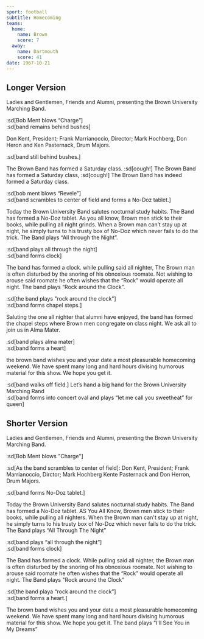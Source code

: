 ```yaml
---
sport: football
subtitle: Homecoming
teams:
  home:
    name: Brown
    score: 7
  away:
    name: Dartmouth
    score: 41
date: 1967-10-21
---
```


## Longer Version

Ladies and Gentlemen, Friends and Alumni, presenting the Brown University Marching Band.

:sd[Bob Ment blows “Charge”]\
:sd[band remains behind bushes]

Don Kent, President; Frank Marrianoccio, Director; Mark Hochberg, Don Heron and Ken Pasternack, Drum Majors.

:sd[band still behind bushes.]

The Brown Band has formed a Saturday class. :sd[cough!] The Brown Band has formed a Saturday class, :sd[cough!] The Brown Band has indeed formed a Saturday class.

:sd[bob ment blows “Revele”]\
:sd[band scrambles to center of field and forms a No-Doz tablet.]

Today the Brown University Band salutes nocturnal study habits. The Band has formed a No-Doz tablet. As you all know, Brown men stick to their books, while pulling all night grinds. When a Brown man can’t stay up at night, he simply turns to his trusty box of No-Doz which never fails to do the trick. The Band plays “All through the Night”.

:sd[band plays all through the night]\
:sd[band forms clock]

The band has formed a clock. while pulling said all nighter, The Brown man is often disturbed by the snoring of his obnoxious roomate. Not wishing to arouse said roomate he often wishes that the “Rock” would operate all night. The band plays “Rock around the Clock”.

:sd[the band plays "rock around the clock"]\
:sd[band forms chapel steps.]

Saluting the one all nighter that alumni have enjoyed, the band has formed the chapel steps where Brown men congregate on class night. We ask all to join us in Alma Mater.

:sd[band plays alma mater]\
:sd[band forms a heart]

the brown band wishes you and your date a most pleasurable homecoming weekend. We have spent many long and hard hours divising humorous material for this show. We hope you get it.

:sd[band walks off field.] Let’s hand a big hand for the Brown University Marching Rand\
:sd[band forms into concert oval and plays “let me call you sweetheat” for queen]

## Shorter Version

Ladies and Gentlemen, Friends and Alumni, presenting the Brown University Marching Band.

:sd[Bob Ment blows "Charge"]

:sd[As the band scrambles to center of field]: Don Kent, President; Frank Marrianoccio, Dirctor; Mark Hochberg Kente Pasternack and Don Herron, Drum Majors.

:sd[band forms No-Doz tablet.]

Today the Brown University Band salutes nocturnal study habits. The Band has formed a No-Doz tablet. AS You All Know, Brown men stick to their books, while pulling all nighters. When the Brown man can't stay up at night, he simply turns to his trusty box of No-Doz which never fails to do the trick. The Band plays “All Through The Night”

:sd[band plays “all through the night”]\
:sd[band forms clock]

The Band has formed a clock. While pulling said all nighter, the Brown man is often disturbed by the snoring of his obnoxious roomate. Not wishing to arouse said roomate he often wishes that the “Rock” would operate all night. The Band plays "Rock around the Clock”

:sd[the band playa “rock around the clock”]\
:sd[band forms a heart.]

The brown band wishes you and your date a most pleasurable homecoming weekend. We have spent many long and hard hours divising humorous material for this show. We hope you get it. The band plays “I'll See You in My Dreams”
